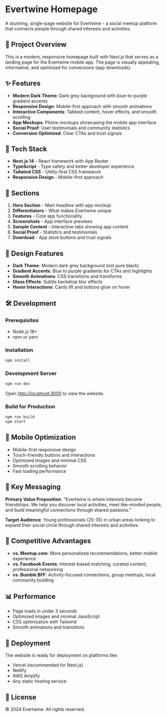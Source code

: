 # Evertwine Homepage

A stunning, single-page website for Evertwine - a social meetup platform that connects people through shared interests and activities.

## 🎯 Project Overview

This is a modern, responsive homepage built with Next.js that serves as a landing page for the Evertwine mobile app. The page is visually appealing, informative, and optimized for conversions (app downloads).

## ✨ Features

- **Modern Dark Theme**: Dark grey background with blue-to-purple gradient accents
- **Responsive Design**: Mobile-first approach with smooth animations
- **Interactive Components**: Tabbed content, hover effects, and smooth scrolling
- **App Mockups**: Phone mockups showcasing the mobile app interface
- **Social Proof**: User testimonials and community statistics
- **Conversion Optimized**: Clear CTAs and trust signals

## 🚀 Tech Stack

- **Next.js 14** - React framework with App Router
- **TypeScript** - Type safety and better developer experience
- **Tailwind CSS** - Utility-first CSS framework
- **Responsive Design** - Mobile-first approach

## 📱 Sections

1. **Hero Section** - Main headline with app mockup
2. **Differentiators** - What makes Evertwine unique
3. **Features** - Core app functionality
4. **Screenshots** - App interface previews
5. **Sample Content** - Interactive tabs showing app content
6. **Social Proof** - Statistics and testimonials
7. **Download** - App store buttons and trust signals

## 🎨 Design Features

- **Dark Theme**: Modern dark grey background (not pure black)
- **Gradient Accents**: Blue to purple gradients for CTAs and highlights
- **Smooth Animations**: CSS transitions and transforms
- **Glass Effects**: Subtle backdrop blur effects
- **Hover Interactions**: Cards lift and buttons glow on hover

## 🛠️ Development

### Prerequisites

- Node.js 18+
- npm or yarn

### Installation

```bash
npm install
```

### Development Server

```bash
npm run dev
```

Open [http://localhost:3000](http://localhost:3000) to view the website.

### Build for Production

```bash
npm run build
npm start
```

## 📱 Mobile Optimization

- Mobile-first responsive design
- Touch-friendly buttons and interactions
- Optimized images and minimal CSS
- Smooth scrolling behavior
- Fast loading performance

## 🎯 Key Messaging

**Primary Value Proposition**: "Evertwine is where interests become friendships. We help you discover local activities, meet like-minded people, and build meaningful connections through shared passions."

**Target Audience**: Young professionals (25-35) in urban areas looking to expand their social circle through shared interests and activities.

## 🌟 Competitive Advantages

- **vs. Meetup.com**: More personalized recommendations, better mobile experience
- **vs. Facebook Events**: Interest-based matching, curated content, professional networking
- **vs. Bumble BFF**: Activity-focused connections, group meetups, local community building

## 📊 Performance

- Page loads in under 3 seconds
- Optimized images and minimal JavaScript
- CSS optimization with Tailwind
- Smooth animations and transitions

## 🚀 Deployment

The website is ready for deployment on platforms like:

- Vercel (recommended for Next.js)
- Netlify
- AWS Amplify
- Any static hosting service

## 📄 License

© 2024 Evertwine. All rights reserved.
